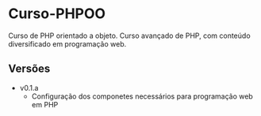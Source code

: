# Curso-PHPOO
Curso de PHP orientado a objeto. Curso avançado de PHP, com conteúdo diversificado em programação web.

## Versões
- v0.1.a
  - Configuração dos componetes necessários para programação web em PHP

